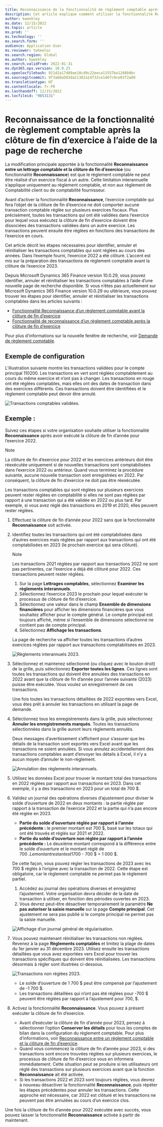 ```yaml
---
title: Reconnaissance de la fonctionnalité de règlement comptable après la clôture de fin d’exercice à l’aide de la page de recherche
description: Cet article explique comment utiliser la fonctionnalité Reconnaissances entre règlements comptables à l’aide de la nouvelle page de recherche, après la clôture de fin d’exercice.
author: kweekley
ms.date: 12/15/2022
ms.topic: article
ms.prod: ''
ms.technology: ''
ms.search.form: ''
audience: Application User
ms.reviewer: twheeloc
ms.search.region: Global
ms.author: kweekley
ms.search.validFrom: 2022-01-31
ms.dyn365.ops.version: 10.0.25
ms.openlocfilehash: 921d2a17409ae10cd9c22eeca11557ba1248b9bc
ms.sourcegitcommit: 9f3a60a583da21382a14f32ce146fc9ce03f2a09
ms.translationtype: HT
ms.contentlocale: fr-FR
ms.lasthandoff: 12/15/2022
ms.locfileid: "9853131"
---
```

# <a name="awareness-between-ledger-settlement-feature-after-year-end-close-using-the-inquiry-page"></a>Reconnaissance de la fonctionnalité de règlement comptable après la clôture de fin d’exercice à l’aide de la page de recherche

La modification principale apportée à la fonctionnalité **Reconnaissance entre un lettrage comptable et la clôture de fin d’exercice** (ou fonctionnalité **Reconnaissance**) est que le règlement comptable ne peut être réalisé d’un exercice fiscal à un autre. Cette limitation interannuelle s’applique uniquement au règlement comptable, et non aux règlement de Comptabilité client ou de comptabilité fournisseur.

Avant d’activer la fonctionnalité **Reconnaissance**, l’exercice comptable qui fera l’objet de la clôture de fin d’exercice ne doit comporter aucune transaction comptable réglée sur plusieurs exercices fiscaux. Plus précisément, toutes les transactions qui ont été validées dans l’exercice pour lequel vous exécutez la clôture de fin d’exercice doivent être dissociées des transactions validées dans un autre exercice. Les transactions peuvent ensuite être réglées en fonctions des transactions de l’exercice en cours.

Cet article décrit les étapes nécessaires pour identifier, annuler et réinitialiser les transactions comptables qui sont réglées au cours des années. Dans l’exemple fourni, l’exercice 2022 a été clôturé. L’accent est mis sur la préparation des transactions de règlement comptable avant la clôture de l’exercice 2023.

Depuis Microsoft Dynamics 365 Finance version 10.0.29, vous pouvez identifier, annuler et réinitialiser les transactions comptables à l’aide d’une nouvelle page de recherche disponible. Si vous n’êtes pas actuellement sur Microsoft Dynamics 365 Finance version 10.0.29 ou ultérieure, vous pouvez trouver les étapes pour identifier, annuler et réinitialiser les transactions comptables dans les articles suivants :

- [Fonctionnalité Reconnaissance d’un règlement comptable avant la clôture de fin d’exercice](ledger-settle-yec.md)
- [Fonctionnalité de reconnaissance d’un règlement comptable après la clôture de fin d’exercice](ledger-settle-yec-after.md)

Pour plus d’informations sur la nouvelle fenêtre de recherche, voir [Demande de règlement comptable](ledger-settlement-inquiry.md). 

## <a name="example-setup"></a>Exemple de configuration

L’illustration suivante montre les transactions validées pour le compte principal 110200. Les transactions en vert sont réglées comptablement au cours du même exercice et n’ont pas à changer. Les transactions en rouge ont été réglées comptables, mais elles ont des dates de transaction dans des exercices différents. Ces transactions doivent être identifiées et le règlement comptable peut devoir être annulé.

![Transactions comptables validées.](./media/excel.png)

## <a name="example"></a>Exemple :

Suivez ces étapes si votre organisation souhaite utiliser la fonctionnalité **Reconnaissance** après avoir exécuté la clôture de fin d’année pour l’exercice 2022.

> [!NOTE]
> La clôture de fin d’exercice pour 2022 et les exercices antérieurs doit être réexécutée uniquement si de nouvelles transactions sont comptabilisées dans l’exercice 2022 ou antérieur. Quand vous terminez la procédure suivante, aucune nouvelle transaction sont enregistrées en 2022. Par conséquent, la clôture de fin d’exercice ne doit pas être réexécutée.
>
> Les transactions comptables qui sont réglées sur plusieurs exercices peuvent rester réglées en comptabilité si elles ne sont pas réglées par rapport à une transaction qui a été validée en 2022 ou plus tard. Par exemple, si vous avez réglé des transactions en 2019 et 2020, elles peuvent rester réglées.

1. Effectuez la clôture de fin d’année pour 2022 sans que la fonctionnalité **Reconnaissance** soit activée.
2. Identifiez toutes les transactions qui ont été comptabilisées dans d’autres exercices mais réglées par rapport aux transactions qui ont été comptabilisées en 2023 (le prochain exercice qui sera clôturé).

    > [!NOTE]
    > Les transactions 2021 réglées par rapport aux transactions 2022 ne sont pas pertinentes, car l’exercice a déjà été clôturé pour 2022. Ces transactions peuvent rester réglées.

    1. Sur la page **Lettrages comptables**, sélectionnez **Examiner les règlements interannuels**.
    2. Sélectionnez l’exercice 2023 le prochain pour lequel exécuter le processus de clôture de fin d’exercice.
    3. Sélectionnez une valeur dans le champ **Ensemble de dimensions financières** pour afficher les dimensions financières que vous souhaitez afficher pour le compte général. Le compte principal est toujours affiché, même si l’ensemble de dimensions sélectionné ne contient pas de compte principal.
    4. Sélectionnez **Affichage les transactions**.

    La page de recherche va afficher toutes les transactions d’autres exercices réglées par rapport aux transactions comptabilisées en 2023.

    ![Règlements interannuels 2023.](./media/2023-cross-settlement.png)

3. Sélectionnez et maintenez sélectionné (ou cliquez avec le bouton droit) de la grille, puis sélectionnez **Exporter toutes les lignes**. Ces lignes sont toutes les transactions qui doivent être annulées des transactions en 2022 avant que la clôture de fin d’année pour l’année suivante (2023) puisse être exécutée. Vous voulez un enregistrement de ces transactions.

    Une fois toutes les transactions détaillées de 2022 exportées vers Excel, vous êtes prêt à annuler les transactions en utilisant la page de demande.

4. Sélectionnez tous les enregistrements dans la grille, puis sélectionnez **Annuler les enregistrements marqués**. Toutes les transactions sélectionnées dans la grille auront leurs règlements annulés.

    Deux messages d’avertissement s’affichent pour s’assurer que les détails de la transaction sont exportés vers Excel avant que les transactions ne soient annulées. Si vous annulez accidentellement des transactions comptables avant d’envoyer les détails à Excel, il n’y a aucun moyen d’annuler le non-règlement.

    ![Annulation des règlements interannuels.](./media/revert-settlement.png)

5. Utilisez les données Excel pour trouver le montant total des transactions en 2022 réglées par rapport aux transactions en 2023. Dans cet exemple, il y a des transactions en 2023 pour un total de 700 $.
6. Validez un journal des opérations diverses d’ajustement pour diviser le solde d’ouverture de 2022 en deux montants : la partie réglée par rapport à la transaction de l’exercice 2022 et la partie qui n’a pas encore été réglée en 2023.

    - **Partie du solde d’ouverture réglée par rapport à l’année précédente :** le premier montant est 700 $, basé sur les totaux qui ont été trouvés et réglés sur 2021 et 2022.
    - **Partie du solde d’ouverture non réglée par rapport à l’année précédente :** Le deuxième montant correspond à la différence entre le solde d’ouverture et le montant réglé de 700 $. Le montant restant est 1 700 $ - 700 $ = 1 000 $.

    De cette façon, vous pouvez régler les transactions de 2023 avec les 700 $ réglés à l’origine avec la transaction de 2022. Cette étape est obligatoire, car le règlement comptable ne permet pas le règlement partiel.

    1. Accédez au journal des opérations diverses et enregistrez l’ajustement. Votre organisation devra décider de la date de transaction à utiliser, en fonction des périodes ouvertes en 2023.
    2. Vous devrez peut-être désactiver temporairement le paramètre **Ne pas autoriser la saisie manuelle** sur la page **Compte principal**. Cet ajustement ne sera pas publié si le compte principal ne permet pas la saisie manuelle.

    ![Affichage d’un journal général de régularisation.](./media/no-manual4.png)

7. Vous pouvez maintenant réinitialiser les transactions non réglées. Revenez à la page **Règlements comptables** et limitez la plage de dates du 1er janvier au 31 décembre 2023. Utilisez ensuite les transactions détaillées que vous avez exportées vers Excel pour trouver les transactions spécifiques qui doivent être réinitialisées. Les transactions désormais à régler sont illustrées ci-dessous.

    ![Transactions non réglées 2023.](./media/2023-unsettled5.png)

    - Le solde d’ouverture de 1 700 $ peut être compensé par l’ajustement de -1 700 $.
    - Les transactions détaillées qui n’ont pas été réglées pour -700 $ peuvent être réglées par rapport à l’ajustement pour 700, $.

8. Activez la fonctionnalité **Reconnaissance**. Vous pouvez à présent exécuter la clôture de fin d’exercice.

    - Avant d’exécuter la clôture de fin d’année pour 2023, pensez à sélectionner l’option **Conserver les détails** pour tous les comptes de bilan dans la configuration du règlement comptable. Pour plus d’informations, voir [Reconnaissance entre un règlement comptable et la clôture de fin d’exercice](awareness-between-ledger-settlement-year-end-close.md).
    - Quand vous commencez la clôture de fin d’année pour 2023, si des transactions sont encore trouvées réglées sur plusieurs exercices, le processus de clôture de fin d’exercice vous en informera immédiatement. Cette situation peut se produire si les utilisateurs ont réglé des transactions sur plusieurs exercices avant que la fonction **Reconnaissance** ait été activée.
    - Si les transactions 2022 et 2023 sont toujours réglées, vous devrez à nouveau désactiver la fonctionnalité **Reconnaissance**, puis répéter les étapes précédentes pour annuler les transactions. Cette approche est nécessaire, car 2022 est clôturé et les transactions ne peuvent pas être annulées au cours d’un exercice clos.

Une fois la clôture de fin d’année pour 2022 exécutée avec succès, vous pouvez laisser la fonctionnalité **Reconnaissance** activée à partir de maintenant.
